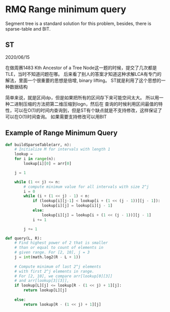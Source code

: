 # RMQ Range minimum query

Segment tree is a standard solution for this problem, besides, there is sparse-table and BIT.

## ST
2020/06/15

在做周赛1483 Kth Ancestor of a Tree Node这一题的时候，提交了几次都是TLE，当时不知道问题在哪。
后来看了别人的答案才知道这种求解LCA有专门的解法，里面一个很重要的思想是倍增, binary lifting。 ST就是利用了这个思想的一种数据结构

简单来说，就是区间dp，但是如果把所有的区间存下来可能空间太大。 所以用一种二进制压缩的方法把第二维压缩到logn，然后在
查询的时候利用区间最值的特性，可以在O(1)的时间内查询到，但是ST有个缺点就是不支持修改，这样保证了可以在O(1)时间查询。 如果需要支持修改可以用BIT


## Example of Range Minimum Query
```python
def buildSparseTable(arr, n):
    # Initialize M for intervals with length 1
    lookup = 
    for i in range(n):
        lookup[i][0] = arr[0]

    j = 1

    while (1 << j) <= n:
        # compute minimum value for all intervals with size 2^j
        i = 0
        while (i + (1 << j) - 1) < n:
            if (lookup[i][j-1] < lookup[i + (1 << (j - 1))][j - 1]):
                lookup[i][j] = lookup[i][j - 1]
            else:
                lookup[i][j] = lookup[i + (1 << (j - 1))][j - 1]
            i += 1

        j += 1

def query(L, R):
    # Find highest power of 2 that is smaller  
    # than or equal to count of elements in  
    # given range. For [2, 10], j = 3  
    j = int(math.log2(R - L + 1))  
  
    # Compute minimum of last 2^j elements  
    # with first 2^j elements in range.  
    # For [2, 10], we compare arr[lookup[0][3]]  
    # and arr[lookup[3][3]],  
    if lookup[L][j] <= lookup[R - (1 << j) + 1][j]:  
        return lookup[L][j]  
  
    else: 
        return lookup[R - (1 << j) + 1][j]  

```


